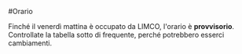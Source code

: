 #Orario

Finché il venerdì mattina è occupato da LIMCO, l'orario è **provvisorio**. Controllate la tabella sotto di frequente, perché potrebbero esserci cambiamenti.

